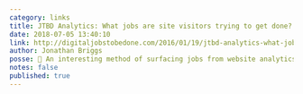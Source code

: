 ```yaml
---
category: links
title: JTBD Analytics: What jobs are site visitors trying to get done?
date: 2018-07-05 13:40:10
link: http://digitaljobstobedone.com/2016/01/19/jtbd-analytics-what-jobs-are-site-visitors-trying-to-get-done/
author: Jonathan Briggs
posse: 🔗 An interesting method of surfacing jobs from website analytics data such as search logs.
notes: false
published: true
---
```

